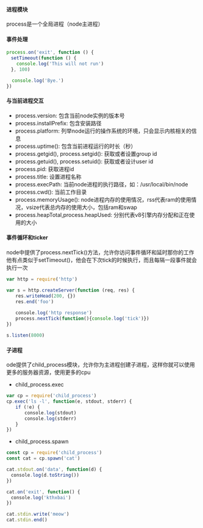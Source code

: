 #### 进程模块
process是一个全局进程（node主进程）

#### 事件处理
```javascript
process.on('exit', function () {
　setTimeout(function () {
　  console.log('This will not run')
　}, 100)

  console.log('Bye.')
})
```

#### 与当前进程交互
- process.version: 包含当前node实例的版本号
- process.installPrefix: 包含安装路径
- process.platform: 列举node运行的操作系统的环境，只会显示内核相关的信息
- process.uptime(): 包含当前进程运行的时长（秒）
- process.getgid(), process.setgid(): 获取或者设置group id
- process.getuid(), process.setuid(): 获取或者设计user id
- process.pid: 获取进程id
- process.title: 设置进程名称
- process.execPath: 当前node进程的执行路径，如：/usr/local/bin/node
- process.cwd(): 当前工作目录
- process.memoryUsage(): node进程内存的使用情况，rss代表ram的使用情况，vsize代表总内存的使用大小，包括ram和swap
- process.heapTotal,process.heapUsed: 分别代表v8引擎内存分配和正在使用的大小

#### 事件循环和ticker
node中提供了process.nextTick()方法，允许你访问事件循环和延时那你的工作
他有点类似于setTimeout()，他会在下次tick的时候执行，而且每隔一段事件就会执行一次

```javascript
var http = require('http')

var s = http.createServer(function (req, res) {
　　res.writeHead(200, {})
　　res.end('foo')
  
　　console.log('http response')
　　process.nextTick(function(){console.log('tick')})
})

s.listen(8000)
```

#### 子进程
ode提供了child_process模块，允许你为主进程创建子进程，这样你就可以使用更多的服务器资源，使用更多的cpu
- child_process.exec
```javascript
var cp = require('child_process')
cp.exec('ls -l', function(e, stdout, stderr) {
　　if (!e) {
　　　　console.log(stdout)
　　　　console.log(stderr)
　　}
})
```
- child_process.spawn
```javascript
const cp = require('child_process')
const cat = cp.spawn('cat')

cat.stdout.on('data', function(d) {
　console.log(d.toString())
})

cat.on('exit', function() {
　console.log('kthxbai')
})

cat.stdin.write('meow')
cat.stdin.end()
```
